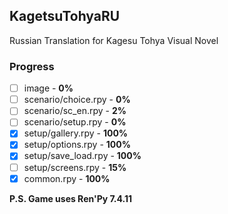 ## KagetsuTohyaRU
Russian Translation for Kagesu Tohya Visual Novel
### Progress

 - [ ] image - **0%**
 - [ ] scenario/choice.rpy - **0%**
 - [ ] scenario/sc_en.rpy - **2%**
 - [ ] scenario/setup.rpy - **0%**
 - [x] setup/gallery.rpy - **100%**
 - [x] setup/options.rpy - **100%**
 - [x] setup/save_load.rpy - **100%**
 - [ ] setup/screens.rpy - **15%**
 - [x] common.rpy - **100%**

**P.S. Game uses Ren'Py 7.4.11**
